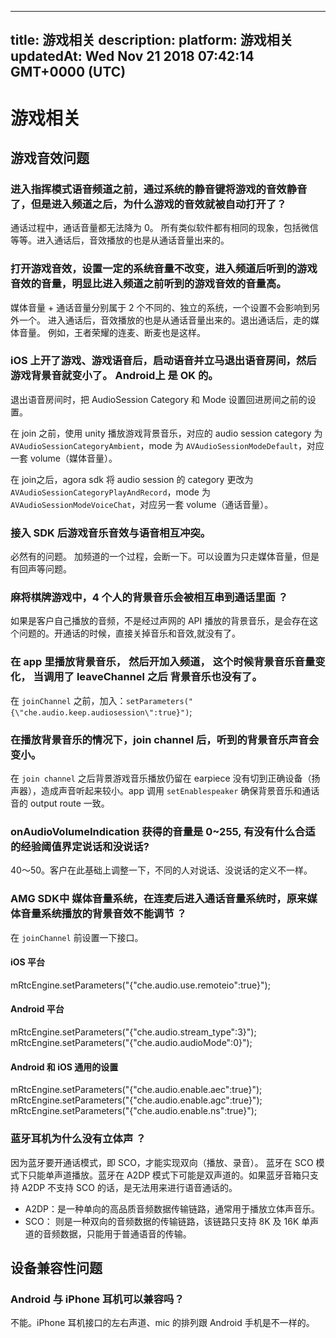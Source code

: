 
---
title: 游戏相关
description: 
platform: 游戏相关
updatedAt: Wed Nov 21 2018 07:42:14 GMT+0000 (UTC)
---
# 游戏相关
## 游戏音效问题

### 进入指挥模式语音频道之前，通过系统的静音键将游戏的音效静音了，但是进入频道之后，为什么游戏的音效就被自动打开了？

通话过程中，通话音量都无法降为 0。 所有类似软件都有相同的现象，包括微信等等。进入通话后，音效播放的也是从通话音量出来的。

### 打开游戏音效，设置一定的系统音量不改变，进入频道后听到的游戏音效的音量，明显比进入频道之前听到的游戏音效的音量高。

媒体音量 + 通话音量分别属于 2 个不同的、独立的系统，一个设置不会影响到另外一个。 进入通话后，音效播放的也是从通话音量出来的。退出通话后，走的媒体音量。 例如，王者荣耀的连麦、断麦也是这样。

### iOS 上开了游戏、游戏语音后，启动语音并立马退出语音房间，然后游戏背景音就变小了。 Android上 是 OK 的。

退出语音房间时，把 AudioSession Category 和 Mode 设置回进房间之前的设置。

在 join 之前，使用 unity 播放游戏背景音乐，对应的 audio session category 为 `AVAudioSessionCategoryAmbient`，mode 为 `AVAudioSessionModeDefault`，对应一套 volume（媒体音量）。

在 join之后，agora sdk 将 audio session 的 category 更改为 `AVAudioSessionCategoryPlayAndRecord`，mode 为 `AVAudioSessionModeVoiceChat`，对应另一套 volume（通话音量）。

### 接入 SDK 后游戏音乐音效与语音相互冲突。

必然有的问题。 加频道的一个过程，会断一下。可以设置为只走媒体音量，但是有回声等问题。

### 麻将棋牌游戏中，4 个人的背景音乐会被相互串到通话里面 ？

如果是客户自己播放的音频，不是经过声网的 API 播放的背景音乐，是会存在这个问题的。开通话的时候，直接关掉音乐和音效,就没有了。

### 在 app 里播放背景音乐， 然后开加入频道， 这个时候背景音乐音量变化， 当调用了 leaveChannel 之后 背景音乐也没有了。

在 `joinChannel` 之前，加入：`setParameters("{\"che.audio.keep.audiosession\":true}")`;

### 在播放背景音乐的情况下，join channel 后，听到的背景音乐声音会变小。

在 `join channel` 之后背景游戏音乐播放仍留在 earpiece 没有切到正确设备（扬声器），造成声音听起来较小。app 调用 `setEnablespeaker` 确保背景音乐和通话音的 output route 一致。

### onAudioVolumeIndication 获得的音量是 0~255, 有没有什么合适的经验阈值界定说话和没说话?

40～50。客户在此基础上调整一下，不同的人对说话、没说话的定义不一样。

### AMG SDK中 媒体音量系统，在连麦后进入通话音量系统时，原来媒体音量系统播放的背景音效不能调节 ？

在 `joinChannel` 前设置一下接口。

#### iOS 平台

mRtcEngine.setParameters("{\"che.audio.use.remoteio\":true}");

#### Android 平台

mRtcEngine.setParameters("{\"che.audio.stream_type\":3}");
mRtcEngine.setParameters("{\"che.audio.audioMode\":0}");

#### Android 和 iOS 通用的设置

mRtcEngine.setParameters("{\"che.audio.enable.aec\":true}");
mRtcEngine.setParameters("{\"che.audio.enable.agc\":true}");
mRtcEngine.setParameters("{\"che.audio.enable.ns\":true}");

### 蓝牙耳机为什么没有立体声 ？

因为蓝牙要开通话模式，即 SCO，才能实现双向（播放、录音）。 蓝牙在 SCO 模式下只能单声道播放。蓝牙在 A2DP 模式下可能是双声道的。如果蓝牙音箱只支持 A2DP 不支持 SCO 的话，是无法用来进行语音通话的。

* A2DP：是一种单向的高品质音频数据传输链路，通常用于播放立体声音乐。
* SCO： 则是一种双向的音频数据的传输链路，该链路只支持 8K 及 16K 单声道的音频数据，只能用于普通语音的传输。

## 设备兼容性问题

### Android 与 iPhone 耳机可以兼容吗？

不能。iPhone 耳机接口的左右声道、mic 的排列跟 Android 手机是不一样的。


